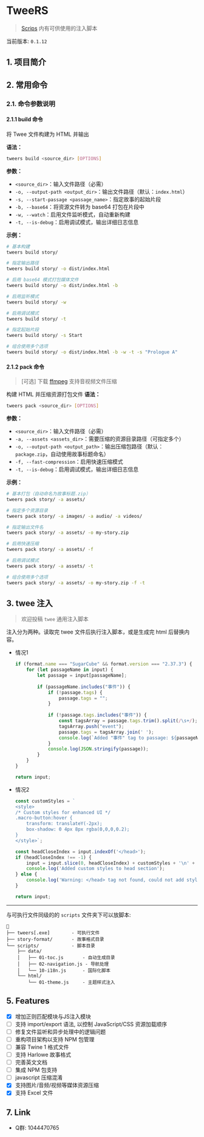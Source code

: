 # TweeRS
> [Scrips](./scripts/Scripts.md) 内有可供使用的注入脚本

当前版本: `0.1.12`

## 1. 项目简介

## 2. 常用命令

### 2.1. 命令参数说明

#### 2.1.1 build 命令
将 Twee 文件构建为 HTML 并输出

**语法：**

```bash
tweers build <source_dir> [OPTIONS]
```

**参数：**

- `<source_dir>`：输入文件路径（必需）
- `-o, --output-path <output_dir>`：输出文件路径（默认：`index.html`）
- `-s, --start-passage <passage_name>`：指定故事的起始片段
- `-b, --base64`：将资源文件转为 base64 打包在片段中
- `-w, --watch`：启用文件监听模式，自动重新构建
- `-t, --is-debug`：启用调试模式，输出详细日志信息

**示例：**

```bash
# 基本构建
tweers build story/

# 指定输出路径
tweers build story/ -o dist/index.html

# 启用 base64 模式打包媒体文件
tweers build story/ -o dist/index.html -b

# 启用监听模式
tweers build story/ -w

# 启用调试模式
tweers build story/ -t

# 指定起始片段
tweers build story/ -s Start

# 组合使用多个选项
tweers build story/ -o dist/index.html -b -w -t -s "Prologue A"
```

#### 2.1.2 pack 命令
> [可选] 下载 [ffmpeg](https://ffmpeg.org/) 支持音视频文件压缩

构建 HTML 并压缩资源打包文件
**语法：**

```bash
tweers pack <source_dir> [OPTIONS]
```

**参数：**

- `<source_dir>`：输入文件路径（必需）
- `-a, --assets <assets_dir>`：需要压缩的资源目录路径（可指定多个）
- `-o, --output-path <output_path>`：输出压缩包路径（默认：`package.zip`，自动使用故事标题命名）
- `-f, --fast-compression`：启用快速压缩模式
- `-t, --is-debug`：启用调试模式，输出详细日志信息

**示例：**

```bash
# 基本打包（自动命名为故事标题.zip）
tweers pack story/ -a assets/

# 指定多个资源目录
tweers pack story/ -a images/ -a audio/ -a videos/

# 指定输出文件名
tweers pack story/ -a assets/ -o my-story.zip

# 启用快速压缩
tweers pack story/ -a assets/ -f

# 启用调试模式
tweers pack story/ -a assets/ -t

# 组合使用多个选项
tweers pack story/ -a assets/ -o my-story.zip -f -t
```

## 3. twee 注入
> 欢迎投稿 `twee` 通用注入脚本

注入分为两种。读取完 twee 文件后执行注入脚本，或是生成完 html 后替换内容。

- 情况1
    ```js
    if (format.name === "SugarCube" && format.version === "2.37.3") {
        for (let passageName in input) {
            let passage = input[passageName];
            
            if (passageName.includes("事件")) {
                if (!passage.tags) {
                    passage.tags = "";
                }
                
                if (!passage.tags.includes("事件")) {
                    const tagsArray = passage.tags.trim().split(/\s+/);
                    tagsArray.push("event");
                    passage.tags = tagsArray.join(' '); 
                    console.log(`Added "事件" tag to passage: ${passageName}`);
                }        
                console.log(JSON.stringify(passage));
            }        
        }
    }
    
    return input;
    ```
- 情况2
    ```js
    const customStyles = `
    <style>
    /* Custom styles for enhanced UI */
    .macro-button:hover {
        transform: translateY(-2px);
        box-shadow: 0 4px 8px rgba(0,0,0,0.2);
    }
    </style>`;
    
    const headCloseIndex = input.indexOf('</head>');
    if (headCloseIndex !== -1) {
        input = input.slice(0, headCloseIndex) + customStyles + '\n' + input.slice(headCloseIndex);
        console.log('Added custom styles to head section');
    } else {
        console.log('Warning: </head> tag not found, could not add styles');
    }
    
    return input;
    ```
---
与可执行文件同级的的 `scripts` 文件夹下可以放脚本:
```
📂
├── tweers[.exe]        - 可执行文件
├── story-format/       - 故事格式目录
└── scripts/            - 脚本目录
    ├── data/
    │   ├── 01-toc.js       - 自动生成目录
    │   ├── 02-navigation.js - 导航处理
    │   └── 10-i18n.js      - 国际化脚本
    └── html/
        └── 01-theme.js     - 主题样式注入
```

## 5. Features
- [x] 增加正则匹配模块与JS注入模块
- [ ] 支持 import/export 语法, 以控制 JavaScript/CSS 资源加载顺序
- [ ] 修复文件监听和异步处理中的逻辑问题
- [ ] 重构项目架构以支持 NPM 包管理
- [ ] 兼容 Twine 1 格式文件
- [ ] 支持 Harlowe 故事格式
- [ ] 完善英文文档
- [ ] 集成 NPM 包支持
- [ ] javascript 压缩混淆
- [x] 支持图片/音频/视频等媒体资源压缩
- [x] 支持 Excel 文件

## 7. Link
- Q群: 1044470765